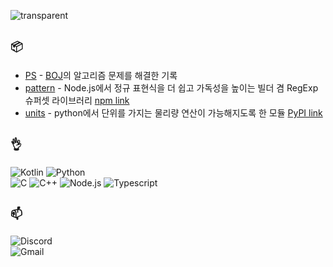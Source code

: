 ![transparent](https://capsule-render.vercel.app/api?type=transparent&fontColor=8c8df5&text=rhseung&height=150&fontSize=60)

## `📦`
- [PS](https://github.com/Rhseung/ps) - [BOJ](https://boj.kr)의 알고리즘 문제를 해결한 기록
- [pattern](https://github.com/essentialib/pattern) - Node.js에서 정규 표현식을 더 쉽고 가독성을 높이는 빌더 겸 RegExp 슈퍼셋 라이브러리 [npm link](https://www.npmjs.com/package/@essentialib/pattern)
- [units](https://github.com/rhseung/units) - python에서 단위를 가지는 물리량 연산이 가능해지도록 한 모듈 [PyPI link](https://pypi.org/project/rhseung.units/)

## `👌`

  ![Kotlin](https://img.shields.io/badge/Kotlin-7F52FF?style=for-the-badge&logo=Kotlin&logoColor=white)
  ![Python](https://img.shields.io/badge/Python-3776AB?style=for-the-badge&logo=Python&logoColor=white)  
  ![C](https://img.shields.io/badge/c-34475C?style=for-the-badge&logo=c&logoColor=white)
  ![C++](https://img.shields.io/badge/c++-00599C?style=for-the-badge&logo=c%2B%2B&logoColor=white)
  ![Node.js](https://img.shields.io/badge/Node.js-44883e?style=for-the-badge&logo=Node.JS&logoColor=white)
  ![Typescript](https://img.shields.io/badge/TypeScript-3178C6?style=for-the-badge&logo=TypeScript&logoColor=white)

## `📫`

  ![Discord](https://img.shields.io/badge/Discord-rhseung-5865F2?style=for-the-badge&logo=Discord&logoColor=white)  
  ![Gmail](https://img.shields.io/badge/Gmail-rhseungg%40gmail.com-EA4335?style=for-the-badge&logo=Gmail&logoColor=white)
